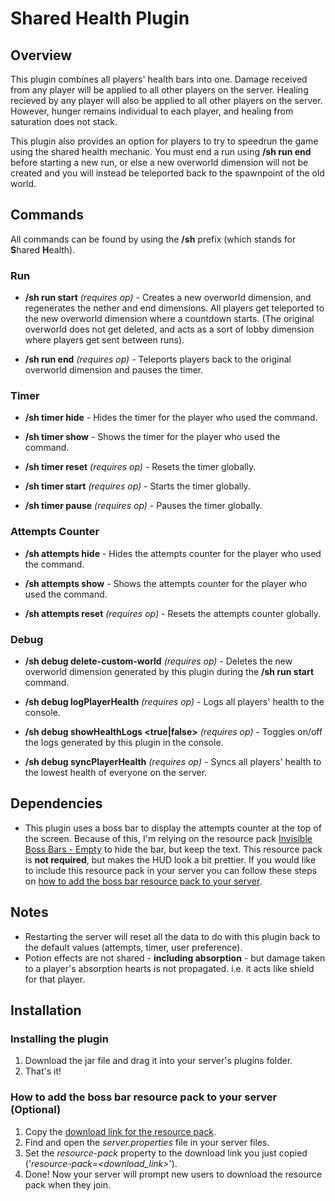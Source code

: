 # Shared Health Plugin

## Overview
This plugin combines all players' health bars into one. Damage received from any player will be applied to all other 
players on the server. Healing recieved by any player will also be applied to all other players on the server. 
However, hunger remains individual to each player, and healing from saturation does not stack.

This plugin also provides an option for players to try to speedrun the game using the shared health mechanic. You must 
end a run using **/sh run end** before starting a new run, or else a new overworld dimension will not be created
and you will instead be teleported back to the spawnpoint of the old world.

## Commands
All commands can be found by using the **/sh** prefix (which stands for **S**hared **H**ealth).

### Run
- **/sh run start** *(requires op)* - Creates a new overworld dimension, and regenerates the nether and end dimensions. 
All players get teleported to the new overworld dimension where a countdown starts. (The original overworld does not 
get deleted, and acts as a sort of lobby dimension where players get sent between runs).

- **/sh run end** *(requires op)* - Teleports players back to the original overworld dimension and pauses the timer.

### Timer
- **/sh timer hide** - Hides the timer for the player who used the command.

- **/sh timer show** - Shows the timer for the player who used the command.

- **/sh timer reset** *(requires op)* - Resets the timer globally.

- **/sh timer start** *(requires op)* - Starts the timer globally.

- **/sh timer pause** *(requires op)* - Pauses the timer globally.

### Attempts Counter
- **/sh attempts hide** - Hides the attempts counter for the player who used the command.

- **/sh attempts show** - Shows the attempts counter for the player who used the command.

- **/sh attempts reset** *(requires op)* - Resets the attempts counter globally.

### Debug
- **/sh debug delete-custom-world** *(requires op)* - Deletes the new overworld dimension generated by this plugin 
during the **/sh run start** command.

- **/sh debug logPlayerHealth** *(requires op)* - Logs all players' health to the console.

- **/sh debug showHealthLogs <true|false>** *(requires op)* - Toggles on/off the logs generated by this plugin in the 
console.

- **/sh debug syncPlayerHealth** *(requires op)* - Syncs all players' health to the lowest health of everyone on 
the server.

## Dependencies
- This plugin uses a boss bar to display the attempts counter at the top of the screen. Because of this, I'm relying on
the resource pack [Invisible Boss Bars - Empty](https://modrinth.com/resourcepack/invisible-bars/version/1.0.1-empty) 
to hide the bar, but keep the text. This resource pack is **not required**, but makes the HUD look a bit prettier. If 
you would like to include this resource pack in your server you can follow these steps on [how to add the boss bar 
resource pack to your server](#how-to-add-the-boss-bar-resource-pack-to-your-server-optional).

## Notes
- Restarting the server will reset all the data to do with this plugin back to the default values (attempts, timer, 
user preference).
- Potion effects are not shared - **including absorption** - but damage taken to a player's absorption hearts is not 
propagated. i.e. it acts like shield for that player.

## Installation

### Installing the plugin
1. Download the jar file and drag it into your server's plugins folder.
2. That's it!

### How to add the boss bar resource pack to your server (Optional)
1. Copy the [download link for the resource pack](
https://cdn.modrinth.com/data/sRddCRho/versions/yhCwsfH5/Invisible%20Bossbar%20%28empty%29.zip).
2. Find and open the *server.properties* file in your server files.
3. Set the *resource-pack* property to the download link you just copied ('*resource-pack=<download_link>*').
4. Done! Now your server will prompt new users to download the resource pack when they join.
